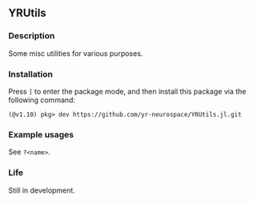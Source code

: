 ## YRUtils

### Description

Some misc utilities for various purposes.

### Installation

Press `]` to enter the package mode, and then install this package via the following command:

```{julia}
(@v1.10) pkg> dev https://github.com/yr-neurospace/YRUtils.jl.git
```

### Example usages

See `?<name>`.

### Life

Still in development.
